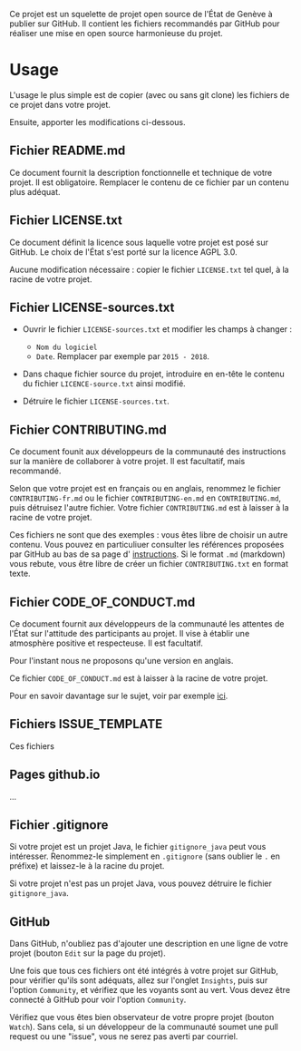 Ce projet est un squelette de projet open source de l'État de Genève à publier sur GitHub.
Il contient les fichiers recommandés par GitHub pour réaliser une mise en open source harmonieuse du projet.

# Usage

L'usage le plus simple est de copier (avec ou sans git clone) les fichiers de ce projet dans votre projet.

Ensuite, apporter les modifications ci-dessous.

## Fichier README.md

Ce document fournit la description fonctionnelle et technique de votre projet. Il est obligatoire.
Remplacer le contenu de ce fichier par un contenu plus adéquat.

## Fichier LICENSE.txt

Ce document définit la licence sous laquelle votre projet est posé sur GitHub. Le choix de l'État s'est porté
sur la licence AGPL 3.0.

Aucune modification nécessaire : copier le fichier `LICENSE.txt` tel quel, à la racine de votre projet.

## Fichier LICENSE-sources.txt

- Ouvrir le fichier `LICENSE-sources.txt` et modifier les champs à changer : 
  - `Nom du logiciel`
  - `Date`. Remplacer par exemple par `2015 - 2018`.

- Dans chaque fichier source du projet, introduire en en-tête le contenu du fichier `LICENCE-source.txt` 
ainsi modifié.

- Détruire le fichier `LICENSE-sources.txt`.

## Fichier CONTRIBUTING.md

Ce document founit aux développeurs de la communauté des instructions sur la manière de collaborer à votre projet.
Il est facultatif, mais recommandé.

Selon que votre projet est en français ou en anglais, renommez le fichier `CONTRIBUTING-fr.md` ou le fichier
`CONTRIBUTING-en.md` en `CONTRIBUTING.md`, puis détruisez l'autre fichier. Votre fichier `CONTRIBUTING.md` est à
laisser à la racine de votre projet.

Ces fichiers ne sont que des exemples : vous êtes libre de choisir un autre contenu.
Vous pouvez en particuliuer consulter les références proposées par GitHub au bas de sa page d'
[instructions](https://help.github.com/articles/setting-guidelines-for-repository-contributors).
Si le format `.md` (markdown) vous rebute, vous être libre de créer un fichier `CONTRIBUTING.txt` en format texte.

## Fichier CODE_OF_CONDUCT.md

Ce document fournit aux développeurs de la communauté les attentes de l'État sur l'attitude des participants
au projet. Il vise à établir une atmosphère positive et respecteuse.
Il est facultatif.

Pour l'instant nous ne proposons qu'une version en anglais.

Ce fichier `CODE_OF_CONDUCT.md` est à laisser à la racine de votre projet.

Pour en savoir davantage sur le sujet, voir par exemple [ici](https://opensource.guide/code-of-conduct).

## Fichiers ISSUE_TEMPLATE

Ces fichiers 

## Pages github.io

...


## Fichier .gitignore

Si votre projet est un projet Java, le fichier `gitignore_java` peut vous intéresser. Renommez-le simplement
en `.gitignore` (sans oublier le `.` en préfixe) et laissez-le à la racine du projet.

Si votre projet n'est pas un projet Java, vous pouvez détruire le fichier `gitignore_java`. 


## GitHub

Dans GitHub, n'oubliez pas d'ajouter une description en une ligne de votre projet (bouton `Edit` sur la page
du projet).

Une fois que tous ces fichiers ont été intégrés à votre projet sur GitHub, pour vérifier qu'ils sont adéquats, 
allez sur l'onglet `Insights`, puis sur l'option `Community`, et vérifiez que les voyants sont au vert.
Vous devez être connecté à GitHub pour voir l'option `Community`.

Vérifiez que vous êtes bien observateur de votre propre projet (bouton `Watch`).
Sans cela, si un développeur de la communauté soumet une pull request ou une "issue", vous ne serez pas averti
par courriel.
